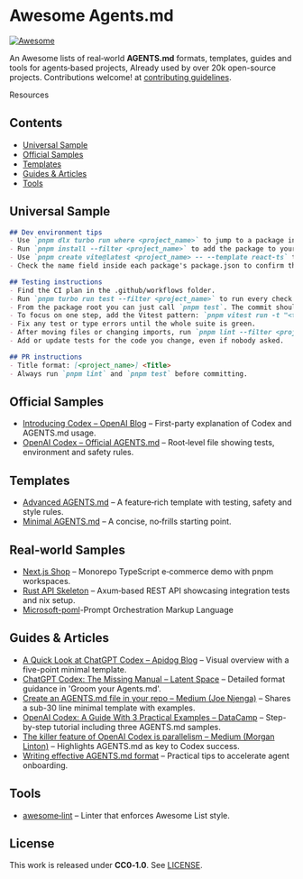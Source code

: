 # Awesome Agents.md
[![Awesome](https://awesome.re/badge.svg)](https://awesome.re)

An Awesome lists of real‑world **AGENTS.md** formats, templates, guides and tools for agents‑based projects, Already used by over 20k open-source projects. Contributions welcome! at [contributing guidelines](CONTRIBUTING.md).

Resources

## Contents
- [Universal Sample](#universal-sample)
- [Official Samples](#official-samples)
- [Templates](#templates)
- [Guides & Articles](#guides--articles)
- [Tools](#tools)

## Universal Sample

```markdown
## Dev environment tips
- Use `pnpm dlx turbo run where <project_name>` to jump to a package instead of scanning with `ls`.
- Run `pnpm install --filter <project_name>` to add the package to your workspace so Vite, ESLint, and TypeScript can see it.
- Use `pnpm create vite@latest <project_name> -- --template react-ts` to spin up a new React + Vite package with TypeScript checks ready.
- Check the name field inside each package's package.json to confirm the right name—skip the top-level one.

## Testing instructions
- Find the CI plan in the .github/workflows folder.
- Run `pnpm turbo run test --filter <project_name>` to run every check defined for that package.
- From the package root you can just call `pnpm test`. The commit should pass all tests before you merge.
- To focus on one step, add the Vitest pattern: `pnpm vitest run -t "<test name>"`.
- Fix any test or type errors until the whole suite is green.
- After moving files or changing imports, run `pnpm lint --filter <project_name>` to be sure ESLint and TypeScript rules still pass.
- Add or update tests for the code you change, even if nobody asked.

## PR instructions
- Title format: [<project_name>] <Title>
- Always run `pnpm lint` and `pnpm test` before committing.
```

## Official Samples
- [Introducing Codex – OpenAI Blog](https://openai.com/index/introducing-codex/) – First-party explanation of Codex and AGENTS.md usage.
- [OpenAI Codex – Official AGENTS.md](https://github.com/openai/codex/blob/main/AGENTS.md) – Root‑level file showing tests, environment and safety rules.

## Templates
- [Advanced AGENTS.md](List/templates/advanced.md) – A feature‑rich template with testing, safety and style rules.
- [Minimal AGENTS.md](List/templates/minimal.md) – A concise, no‑frills starting point.

## Real‑world Samples
- [Next.js Shop](List/nextjs-shop.md) – Monorepo TypeScript e‑commerce demo with pnpm workspaces.
- [Rust API Skeleton](List/rust-api.md) – Axum‑based REST API showcasing integration tests and nix setup.
- [Microsoft-poml](https://github.com/microsoft/poml/blob/main/AGENTS.md)-Prompt Orchestration Markup Language

## Guides & Articles
- [A Quick Look at ChatGPT Codex – Apidog Blog](https://apidog.com/blog/openai-launches-chatgpt-codex-an-ai-coding-agent) – Visual overview with a five-point minimal template.
- [ChatGPT Codex: The Missing Manual – Latent Space](https://www.latent.space/p/codex) – Detailed format guidance in 'Groom your Agents.md'.
- [Create an AGENTS.md file in your repo – Medium (Joe Njenga)](https://medium.com/@joe.njenga/openai-new-codex-agent-the-fully-agentic-coding-best-coding-agent-8fae9810a888) – Shares a sub-30 line minimal template with examples.
- [OpenAI Codex: A Guide With 3 Practical Examples – DataCamp](https://www.datacamp.com/tutorial/openai-codex) – Step-by-step tutorial including three AGENTS.md samples.
- [The killer feature of OpenAI Codex is parallelism – Medium (Morgan Linton)](https://medium.com/@morganlinton/the-killer-feature-of-openai-codex-is-parallelism-3918886db5cc) – Highlights AGENTS.md as key to Codex success.
- [Writing effective AGENTS.md format](https://agents.md) – Practical tips to accelerate agent onboarding.

## Tools
- [awesome‑lint](https://github.com/sindresorhus/awesome-lint) – Linter that enforces Awesome List style.

## License
This work is released under **CC0‑1.0**. See [LICENSE](LICENSE).
